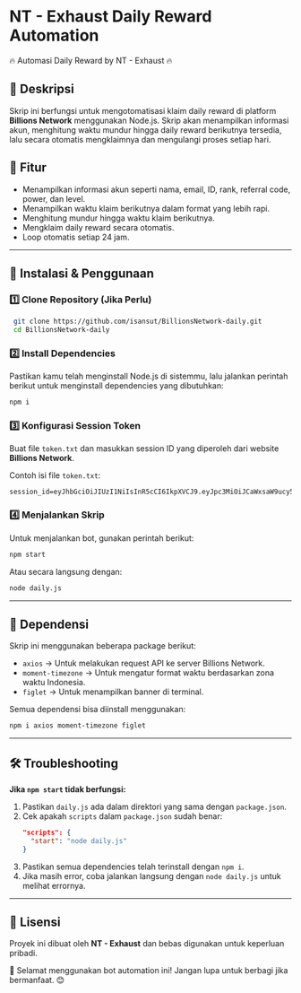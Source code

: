 # NT - Exhaust Daily Reward Automation

🔥 Automasi Daily Reward by NT - Exhaust 🔥

## 📌 Deskripsi
Skrip ini berfungsi untuk mengotomatisasi klaim daily reward di platform **Billions Network** menggunakan Node.js. Skrip akan menampilkan informasi akun, menghitung waktu mundur hingga daily reward berikutnya tersedia, lalu secara otomatis mengklaimnya dan mengulangi proses setiap hari.

## 🚀 Fitur
- Menampilkan informasi akun seperti nama, email, ID, rank, referral code, power, dan level.
- Menampilkan waktu klaim berikutnya dalam format yang lebih rapi.
- Menghitung mundur hingga waktu klaim berikutnya.
- Mengklaim daily reward secara otomatis.
- Loop otomatis setiap 24 jam.

---

## 🔧 Instalasi & Penggunaan

### 1️⃣ **Clone Repository (Jika Perlu)**
```sh
 git clone https://github.com/isansut/BillionsNetwork-daily.git
 cd BillionsNetwork-daily
```

### 2️⃣ **Install Dependencies**
Pastikan kamu telah menginstall Node.js di sistemmu, lalu jalankan perintah berikut untuk menginstall dependencies yang dibutuhkan:
```sh
npm i
```

### 3️⃣ **Konfigurasi Session Token**
Buat file `token.txt` dan masukkan session ID yang diperoleh dari website **Billions Network**.

Contoh isi file `token.txt`:
```
session_id=eyJhbGciOiJIUzI1NiIsInR5cCI6IkpXVCJ9.eyJpc3MiOiJCaWxsaW9ucy5OZ...
```

### 4️⃣ **Menjalankan Skrip**
Untuk menjalankan bot, gunakan perintah berikut:
```sh
npm start
```
Atau secara langsung dengan:
```sh
node daily.js
```

---

## 📜 Dependensi
Skrip ini menggunakan beberapa package berikut:
- `axios` → Untuk melakukan request API ke server Billions Network.
- `moment-timezone` → Untuk mengatur format waktu berdasarkan zona waktu Indonesia.
- `figlet` → Untuk menampilkan banner di terminal.

Semua dependensi bisa diinstall menggunakan:
```sh
npm i axios moment-timezone figlet
```

---

## 🛠 Troubleshooting
**Jika `npm start` tidak berfungsi:**
1. Pastikan `daily.js` ada dalam direktori yang sama dengan `package.json`.
2. Cek apakah `scripts` dalam `package.json` sudah benar:
   ```json
   "scripts": {
     "start": "node daily.js"
   }
   ```
3. Pastikan semua dependencies telah terinstall dengan `npm i`.
4. Jika masih error, coba jalankan langsung dengan `node daily.js` untuk melihat errornya.

---

## 📌 Lisensi
Proyek ini dibuat oleh **NT - Exhaust** dan bebas digunakan untuk keperluan pribadi.

🚀 Selamat menggunakan bot automation ini! Jangan lupa untuk berbagi jika bermanfaat. 😊

